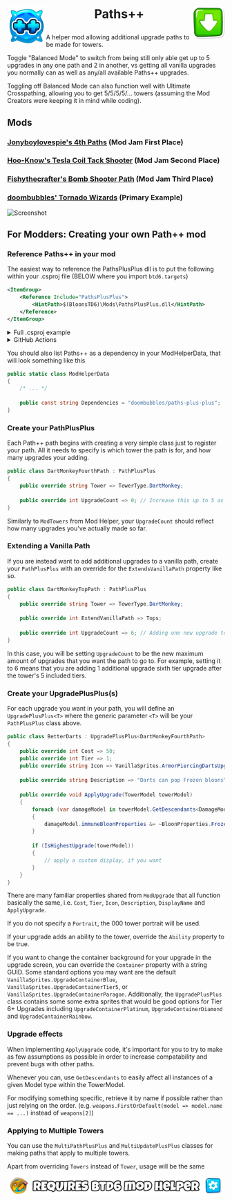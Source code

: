 <h1 align="center">
<a href="https://github.com/doombubbles/paths-plus-plus/releases/latest/download/PathsPlusPlus.dll">
    <img align="left" alt="Icon" height="90" src="Icon.png">
    <img align="right" alt="Download" height="75" src="https://raw.githubusercontent.com/gurrenm3/BTD-Mod-Helper/master/BloonsTD6%20Mod%20Helper/Resources/DownloadBtn.png">
</a>

Paths++

</h1>

A helper mod allowing additional upgrade paths to be made for towers.

Toggle "Balanced Mode" to switch from being still only able get up to 5 upgrades in any one path and 2 in another, vs getting all vanilla upgrades you normally can as well as any/all available Paths++ upgrades.

Toggling off Balanced Mode can also function well with Ultimate Crosspathing, allowing you to get 5/5/5/5/... towers (assuming the Mod Creators were keeping it in mind while coding).

## Mods

### [Jonyboylovespie's 4th Paths](https://github.com/Jonyboylovespie/4thPaths/releases/latest) (Mod Jam First Place)

### [Hoo-Know's Tesla Coil Tack Shooter](https://github.com/Hoo-Knows/BTD6.TeslaCoil#readme) (Mod Jam Second Place)

### [Fishythecrafter's Bomb Shooter Path](https://github.com/Fishythecrafter/BombShooterPath-/releases/latest) (Mod Jam Third Place)

### [doombubbles' Tornado Wizards](https://github.com/doombubbles/tornado-wizards#readme) (Primary Example)

![Screenshot](Screenshot.png)

## For Modders: Creating your own Path++ mod

### Reference Paths++ in your mod

The easiest way to reference the PathsPlusPlus dll is to put the following within your .csproj file (BELOW where you import `btd6.targets`)

```xml
<ItemGroup>
    <Reference Include="PathsPlusPlus">
        <HintPath>$(BloonsTD6)\Mods\PathsPlusPlus.dll</HintPath>
    </Reference>
</ItemGroup>
```

<details>
<summary>Full .csproj example</summary>

```xml
<Project Sdk="Microsoft.NET.Sdk">
    <PropertyGroup>
        <TargetFramework>net6.0</TargetFramework>
        <RootNamespace>FourthPath</RootNamespace>
        <Configurations>Debug;Release</Configurations>
        <Nullable>enable</Nullable>
        <AssemblyName>FourthPath</AssemblyName>
        <LangVersion>latest</LangVersion>
        <Optimize>false</Optimize>
        <DebugType>embedded</DebugType>
    </PropertyGroup>
    
    <Import Project="..\btd6.targets" />
    
    <ItemGroup>
        <Reference Include="PathsPlusPlus">
            <HintPath>$(BloonsTD6)\Mods\PathsPlusPlus.dll</HintPath>
        </Reference>
    </ItemGroup>
    
</Project>
```

</details>

<details>
<summary>GitHub Actions</summary>

To download PathsPlusPlus within GitHub actions, add the following step: 

```yaml
- name: Download PathsPlusPlus
  uses: dawidd6/action-download-artifact@v6
  with:
    github_token: ${{ secrets.GITHUB_TOKEN }}
    workflow: build.yml
    branch: main
    name: PathsPlusPlus.dll
    repo: doombubbles/paths-plus-plus
    path: ${{ env.BLOONSTD6 }}/Mods/
```

</details>

You should also list Paths++ as a dependency in your ModHelperData, that will look something like this

```cs
public static class ModHelperData
{
    /* ... */
        
    public const string Dependencies = "doombubbles/paths-plus-plus";
}
```

### Create your PathPlusPlus

Each Path++ path begins with creating a very simple class just to register your path.
All it needs to specify is which tower the path is for, and how many upgrades your adding.

```cs
public class DartMonkeyFourthPath : PathPlusPlus
{
    public override string Tower => TowerType.DartMonkey;

    public override int UpgradeCount => 0; // Increase this up to 5 as you create your Upgrades
}
```

Similarly to `ModTowers` from Mod Helper, your `UpgradeCount` should reflect how many upgrades you've actually made so far.

### Extending a Vanilla Path

If you are instead want to add additional upgrades to a vanilla path, create your `PathPlusPlus` with an override for the `ExtendsVanillaPath` property like so.

```csharp
public class DartMonkeyTopPath : PathPlusPlus
{
    public override string Tower => TowerType.DartMonkey;
    
    public override int ExtendVanillaPath => Tops;

    public override int UpgradeCount => 6; // Adding one new upgrade to bring the total upgrades up to 6
}
```

In this case, you will be setting `UpgradeCount` to be the new maximum amount of upgrades that you want the path to go to.
For example, setting it to 6 means that you are adding 1 additional upgrade sixth tier upgrade after the tower's 5 included tiers.


### Create your UpgradePlusPlus(s)

For each upgrade you want in your path, you will define an `UpgradePlusPlus<T>` where the generic parameter `<T>` will be your `PathPlusPlus` class above.

```cs
public class BetterDarts : UpgradePlusPlus<DartMonkeyFourthPath>
{
    public override int Cost => 50;
    public override int Tier => 1;
    public override string Icon => VanillaSprites.ArmorPiercingDartsUpgradeIcon;

    public override string Description => "Darts can pop Frozen bloons";

    public override void ApplyUpgrade(TowerModel towerModel)
    {
        foreach (var damageModel in towerModel.GetDescendants<DamageModel>().ToArray())
        {
            damageModel.immuneBloonProperties &= ~BloonProperties.Frozen;
        }
        
        if (IsHighestUpgrade(towerModel))
        {
            // apply a custom display, if you want
        }
    }
}
```

There are many familiar properties shared from `ModUpgrade` that all function basically the same, i.e. `Cost`, `Tier`, `Icon`, `Description`, `DisplayName` and `ApplyUpgrade`.

If you do not specify a `Portrait`, the 000 tower portrait will be used.

If your upgrade adds an ability to the tower, override the `Ability` property to be true.

If you want to change the container background for your upgrade in the upgrade screen, you can override the `Container` property with a string GUID.
Some standard options you may want are the default `VanillaSprites.UpgradeContainerBlue`, `VanillaSprites.UpgradeContainerTier5`, or `VanillaSprites.UpgradeContainerParagon`.
Additionally, the `UpgradePlusPlus` class contains some some extra sprites that would be good options for Tier 6+ Upgrades including `UpgradeContainerPlatinum`, `UpgradeContainerDiamond` and `UpgradeContainerRainbow`.

### Upgrade effects

When implementing `ApplyUpgrade` code, it's important for you to try to make as few assumptions as possible in order to increase compatability and prevent bugs with other paths.

Whenever you can, use `GetDescendants` to easily affect all instances of a given Model type within the TowerModel.

For modifying something specific, retrieve it by name if possible rather than just relying on the order. (e.g. `weapons.FirstOrDefault(model => model.name == ...)` instead of `weapons[2]`)

### Applying to Multiple Towers

You can use the `MultiPathPlusPlus` and `MultiUpdatePlusPlus` classes for making paths that apply to multiple towers.

Apart from overriding `Towers` instead of `Tower`, usage will be the same

[![Requires BTD6 Mod Helper](https://raw.githubusercontent.com/gurrenm3/BTD-Mod-Helper/master/banner.png)](https://github.com/gurrenm3/BTD-Mod-Helper#readme)
